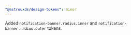 ```yaml
---
"@astrouxds/design-tokens": minor
---
```


Added `notification-banner.radius.inner` and `notification-banner.radius.outer` tokens.

